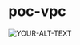 # poc-vpc
<picture>
 <img alt="YOUR-ALT-TEXT" src="pics/TF-Rainbow-SAO-Draft120225-v1.drawio">
</picture>